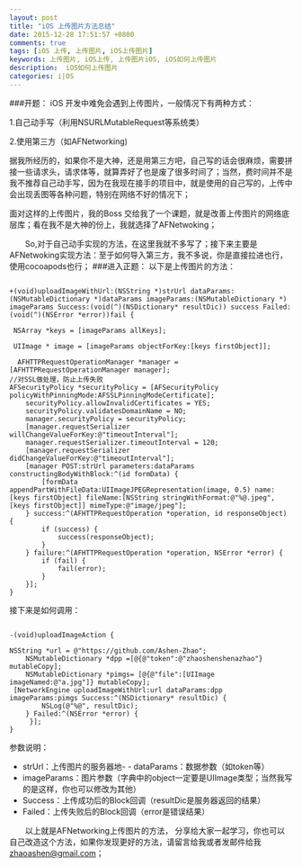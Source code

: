 ```yaml
---
layout: post
title: "iOS 上传图片方法总结"
date: 2015-12-28 17:51:57 +0800
comments: true
tags: [iOS 上传, 上传图片, iOS上传图片]
keywords: 上传图片, iOS上传, 上传图片iOS, iOS如何上传图片
description:  iOS如何上传图片
categories: i|OS
---
```

###开题：
iOS 开发中难免会遇到上传图片，一般情况下有两种方式：

1.自己动手写（利用NSURLMutableRequest等系统类）

2.使用第三方（如AFNetworking)

据我所经历的，如果你不是大神，还是用第三方吧，自己写的话会很麻烦，需要拼接一些请求头，请求体等，就算弄好了也是废了很多时间了；当然，费时间并不是我不推荐自己动手写，因为在我现在接手的项目中，就是使用的自己写的，上传中会出现丢图等各种问题，特别在网络不好的情况下；

面对这样的上传图片，我的Boss 交给我了一个课题，就是改善上传图片的网络底层库；看在我不是大神的份上，我就选择了AFNetwoking；
<!--more-->
  So,对于自己动手实现的方法，在这里我就不多写了；接下来主要是AFNetwoking实现方法：至于如何导入第三方，我不多说，你是直接拉进也行，使用cocoapods也行；
###进入正题：
以下是上传图片的方法：
<pre>
<code>
+(void)uploadImageWithUrl:(NSString *)strUrl dataParams:(NSMutableDictionary *)dataParams imageParams:(NSMutableDictionary *) imageParams Success:(void(^)(NSDictionary* resultDic)) success Failed:(void(^)(NSError *error))fail {

 NSArray *keys = [imageParams allKeys];

 UIImage * image = [imageParams objectForKey:[keys firstObject]];

  AFHTTPRequestOperationManager *manager = [AFHTTPRequestOperationManager manager];
//对SSL做处理，防止上传失败
AFSecurityPolicy *securityPolicy = [AFSecurityPolicy policyWithPinningMode:AFSSLPinningModeCertificate];
    securityPolicy.allowInvalidCertificates = YES;
    securityPolicy.validatesDomainName = NO;
    manager.securityPolicy = securityPolicy;
    [manager.requestSerializer willChangeValueForKey:@"timeoutInterval"];
    manager.requestSerializer.timeoutInterval = 120;
    [manager.requestSerializer didChangeValueForKey:@"timeoutInterval"];
    [manager POST:strUrl parameters:dataParams constructingBodyWithBlock:^(id<AFMultipartFormData> formData) {
        [formData appendPartWithFileData:UIImageJPEGRepresentation(image, 0.5) name:[keys firstObject] fileName:[NSString stringWithFormat:@"%@.jpeg",[keys firstObject]] mimeType:@"image/jpeg"];
    } success:^(AFHTTPRequestOperation *operation, id responseObject) {
        if (success) {
            success(responseObject);
        }
    } failure:^(AFHTTPRequestOperation *operation, NSError *error) {
        if (fail) {
            fail(error);
        }
    }];
}
</code></pre> 
接下来是如何调用：
<pre><code>
-(void)uploadImageAction {

NSString *url = @"https://github.com/Ashen-Zhao";
    NSMutableDictionary *dpp =[@{@"token":@"zhaoshenshenazhao"} mutableCopy];
    NSMutableDictionary *pimgs= [@{@"file":[UIImage imageNamed:@"a.jpg"]} mutableCopy];
 [NetworkEngine uploadImageWithUrl:url dataParams:dpp imageParams:pimgs Success:^(NSDictionary* resultDic) {
        NSLog(@"%@", resultDic);
    } Failed:^(NSError *error) {
     }];
}
</code></pre>
参数说明：

- strUrl：上传图片的服务器地- - dataParams：数据参数（如token等）
- imageParams：图片参数（字典中的object一定要是UIImage类型；当然我写的是这样，你也可以修改为其他）
- Success：上传成功后的Block回调（resultDic是服务器返回的结果）
- Failed：上传失败后的Block回调（error是错误结果）

  以上就是AFNetworking上传图片的方法， 分享给大家一起学习，你也可以自己改造这个方法，如果你发现更好的方法，请留言给我或者发邮件给我<zhaoashen@gmail.com>；